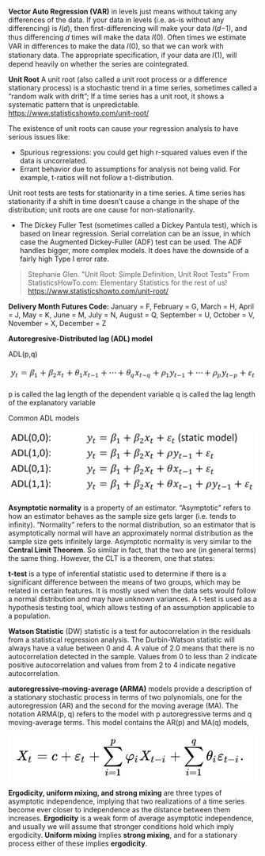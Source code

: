 **Vector Auto Regression (VAR)** in levels just means without taking any differences of the data. If your data in levels (i.e. as-is without any differencing) is 𝐼(𝑑), then first-differencing will make your data 𝐼(𝑑−1), and thus differencing 𝑑 times will make the data 𝐼(0). Often times we estimate VAR in differences to make the data 𝐼(0), so that we can work with stationary data. The appropriate specification, if your data are 𝐼(1), will depend heavily on whether the series are cointegrated.

**Unit Root** A unit root (also called a unit root process or a difference stationary process) is a stochastic trend in a time series, sometimes called a “random walk with drift”; If a time series has a unit root, it shows a systematic pattern that is unpredictable. https://www.statisticshowto.com/unit-root/

The existence of unit roots can cause your regression analysis to have serious issues like:
- Spurious regressions: you could get high r-squared values even if the data is uncorrelated.
- Errant behavior due to assumptions for analysis not being valid. For example, t-ratios will not follow a t-distribution.

Unit root tests are tests for stationarity in a time series. A time series has stationarity if a shift in time doesn’t cause a change in the shape of the distribution; unit roots are one cause for non-stationarity.

- The Dickey Fuller Test (sometimes called a Dickey Pantula test), which is based on linear regression. Serial correlation can be an issue, in which case the Augmented Dickey-Fuller (ADF) test can be used. The ADF handles bigger, more complex models. It does have the downside of a fairly high Type I error rate.

> Stephanie Glen. "Unit Root: Simple Definition, Unit Root Tests" From StatisticsHowTo.com: Elementary Statistics for the rest of us! https://www.statisticshowto.com/unit-root/

**Delivery Month Futures Code:**
January = F, February = G, March = H, April = J, May = K, June = M, July = N, August = Q, September = U, October = V, November = X, December = Z

**Autoregresive-Distributed lag (ADL) model**

ADL(p,q)

<img src="img/ADLpq.png" alt="ADL(p,q)">

p is called the lag length of the dependent variable
q is called the lag length of the explanatory variable

Common ADL models

<img src="img/ADLcommon.png" alt="ADL(p,q)">

**Asymptotic normality** is a property of an estimator. “Asymptotic” refers to how an estimator behaves as the sample size gets larger (i.e. tends to infinity). “Normality” refers to the normal distribution, so an estimator that is asymptotically normal will have an approximately normal distribution as the sample size gets infinitely large. Asymptotic normality is very similar to the **Central Limit Theorem**. So similar in fact, that the two are (in general terms) the same thing. However, the CLT is a theorem, one that states:

**t-test** is a type of inferential statistic used to determine if there is a significant difference between the means of two groups, which may be related in certain features. It is mostly used when the data sets would follow a normal distribution and may have unknown variances. A t-test is used as a hypothesis testing tool, which allows testing of an assumption applicable to a population. 

**Watson Statistic** (DW) statistic is a test for autocorrelation in the residuals from a statistical regression analysis. The Durbin-Watson statistic will always have a value between 0 and 4. A value of 2.0 means that there is no autocorrelation detected in the sample. Values from 0 to less than 2 indicate positive autocorrelation and values from from 2 to 4 indicate negative autocorrelation.

**autoregressive–moving-average (ARMA)** models provide a description of a stationary stochastic process in terms of two polynomials, one for the autoregression (AR) and the second for the moving average (MA). The notation ARMA(p, q) refers to the model with p autoregressive terms and q moving-average terms. This model contains the AR(p) and MA(q) models,

<img src="img/ARMA.png" alt="ARMA(p,q)">

**Ergodicity, uniform mixing, and strong mixing** are three types of asymptotic independence, implying that two realizations of a time series become ever closer to independence as the distance between them increases. **Ergodicity** is a weak form of average asymptotic independence, and usually we will assume that stronger conditions hold which imply ergodicity. **Uniform mixing** implies **strong mixing**, and for a stationary process either of these implies **ergodicity**.

